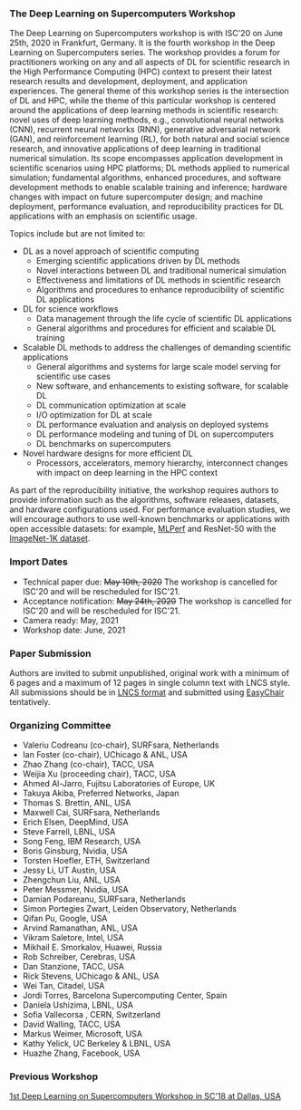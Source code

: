 ### The Deep Learning on Supercomputers Workshop

The Deep Learning on Supercomputers workshop is with ISC'20 on June 25th, 2020 in Frankfurt, Germany. It is the fourth workshop in the Deep Learning on Supercomputers series. The workshop provides a forum for practitioners working on any and all aspects of DL for scientific research in the High Performance Computing (HPC) context to present their latest research results and development, deployment, and application experiences. The general theme of this workshop series is the intersection of DL and HPC, while the theme of this particular workshop is centered around the applications of deep learning methods in scientific research: novel uses of deep learning methods, e.g., convolutional neural networks (CNN), recurrent neural networks (RNN), generative adversarial network (GAN), and reinforcement learning (RL), for both natural and social science research, and innovative applications of deep learning in traditional numerical simulation. Its scope encompasses application development in scientific scenarios using HPC platforms; DL methods applied to numerical simulation; fundamental algorithms, enhanced procedures, and software development methods to enable scalable training and inference; hardware changes with impact on future supercomputer design; and machine deployment, performance evaluation, and reproducibility practices for DL applications with an emphasis on scientific usage.

Topics include but are not limited to:
* DL as a novel approach of scientific computing
	- Emerging scientific applications driven by DL methods
	- Novel interactions between DL and traditional numerical simulation
	- Effectiveness and limitations of DL methods in scientific research
	- Algorithms and procedures to enhance reproducibility of scientific DL applications
* DL for science workflows
	- Data management through the life cycle of scientific DL applications
	- General algorithms and procedures for efficient and scalable DL training
* Scalable DL methods to address the challenges of demanding scientific applications
	- General algorithms and systems for large scale model serving for scientific use cases
	- New software, and enhancements to existing software, for scalable DL
	- DL communication optimization at scale
	- I/O optimization for DL at scale
	- DL performance evaluation and analysis on deployed systems
	- DL performance modeling and tuning of DL on supercomputers
	- DL benchmarks on supercomputers
* Novel hardware designs for more efficient DL
	- Processors, accelerators, memory hierarchy, interconnect changes with impact on deep learning in the HPC context

As part of the reproducibility initiative, the workshop requires authors to provide information such as the algorithms, software releases, datasets, and hardware configurations used. For performance evaluation studies, we will encourage authors to use well-known benchmarks or applications with open accessible datasets: for example, [MLPerf](https://github.com/mlperf/training) and ResNet-50 with the [ImageNet-1K dataset](http://www.image-net.org/archive/stanford/fall11_whole.tar).

<!--- You can use the [editor on GitHub](https://github.com/DLonSC/DLonSC.github.io/edit/master/README.md) to maintain and preview the content for your website in Markdown files. -->

<!--- Whenever you commit to this repository, GitHub Pages will run [Jekyll](https://jekyllrb.com/) to rebuild the pages in your site, from the content in your Markdown files. -->



### Import Dates

- Technical paper due: ~~May 10th, 2020~~ The workshop is cancelled for ISC'20 and will be rescheduled for ISC'21.
- Acceptance notification: ~~May 24th, 2020~~ The workshop is cancelled for ISC'20 and will be rescheduled for ISC'21.
- Camera ready: May, 2021
- Workshop date: June, 2021


### Paper Submission

Authors are invited to submit unpublished, original work with a minimum of 6 pages and a maximum of 12 pages in single column text with LNCS style.  All submissions should be in [LNCS format](http://www.springer.com/de/it-informatik/lncs/conference-proceedings-guidelines) and submitted using [EasyChair](https://easychair.org/conferences/?conf=dlonsc2020) tentatively.


### Organizing Committee
- Valeriu Codreanu (co-chair), SURFsara, Netherlands
- Ian Foster (co-chair), UChicago & ANL, USA
- Zhao Zhang (co-chair), TACC, USA
- Weijia Xu (proceeding chair), TACC, USA
- Ahmed Al-Jarro, Fujitsu Laboratories of Europe, UK
- Takuya Akiba, Preferred Networks, Japan
- Thomas S. Brettin, ANL, USA
- Maxwell Cai, SURFsara, Netherlands
- Erich Elsen, DeepMind, USA
- Steve Farrell, LBNL, USA
- Song Feng, IBM Research, USA
- Boris Ginsburg, Nvidia, USA
- Torsten Hoefler, ETH, Switzerland
- Jessy Li, UT Austin, USA
- Zhengchun Liu, ANL, USA
- Peter Messmer, Nvidia, USA
- Damian Podareanu, SURFsara, Netherlands
- Simon Portegies Zwart, Leiden Observatory, Netherlands 
- Qifan Pu, Google, USA
- Arvind Ramanathan, ANL, USA
- Vikram Saletore, Intel, USA
- Mikhail E. Smorkalov, Huawei, Russia
- Rob Schreiber, Cerebras, USA
- Dan Stanzione, TACC, USA
- Rick Stevens, UChicago & ANL, USA
- Wei Tan, Citadel, USA
- Jordi Torres, Barcelona Supercomputing Center, Spain
- Daniela Ushizima, LBNL, USA
- Sofia Vallecorsa , CERN, Switzerland
- David Walling, TACC, USA
- Markus Weimer, Microsoft, USA
- Kathy Yelick, UC Berkeley & LBNL, USA
- Huazhe Zhang, Facebook, USA

### Previous Workshop
[1st Deep Learning on Supercomputers Workshop in SC'18 at Dallas, USA](https://www.tacc.utexas.edu/workshop/2018/deep-learning)
